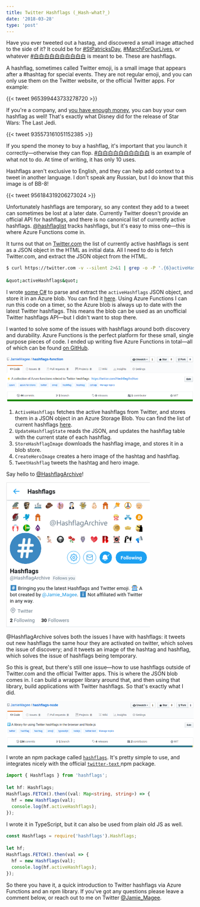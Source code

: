 ```yaml
---
title: Twitter Hashflags (_Hash-what?_)
date: '2018-03-28'
type: 'post'
---
```


Have you ever tweeted out a hastag, and discovered a small image attached to the side of it? It could be for [#StPatricksDay](https://twitter.com/HashflagArchive/status/972005822388514818), [#MarchForOurLives](https://twitter.com/HashflagArchive/status/972170656912723969), or whatever [#白白白白白白白白白白](https://twitter.com/HashflagArchive/status/960529700442566656) is meant to be. These are hashflags.

<!--more-->

A hashflag, sometimes called Twitter emoji, is a small image that appears after a #hashtag for special events. They are not regular emoji, and you can only use them on the Twitter website, or the official Twitter apps. For example:

{{< tweet 965399443733278720 >}}

If you're a company, and [you have enough money](http://www.adweek.com/digital/twitters-branded-emojis-come-million-dollar-commitment-169327/), you can buy your own hashflag as well! That's exactly what Disney did for the release of Star Wars: The Last Jedi.

{{< tweet 935573161051152385 >}}

If you spend the money to buy a hashflag, it's important that you launch it correctly—otherwise they can flop. [#白白白白白白白白白白](https://twitter.com/HashflagArchive/status/960529700442566656) is an example of what not to do. At time of writing, it has only 10 uses.

Hashflags aren't exclusive to English, and they can help add context to a tweet in another language. I don't speak any Russian, but I do know that this image is of BB-8!

{{< tweet 956184319206273024 >}}

Unfortunately hashflags are temporary, so any context they add to a tweet can sometimes be lost at a later date. Currently Twitter doesn't provide an official API for hashflags, and there is no canonical list of currently active hashflags. [@hashflaglist](https://twitter.com/hashflaglist) tracks hashflags, but it's easy to miss one—this is where Azure Functions come in.

It turns out that on [Twitter.com](https://twitter.com) the list of currently active hashflags is sent as a JSON object in the HTML as initial data. All I need to do is fetch Twitter.com, and extract the JSON object from the HTML.

```bash
$ curl https://twitter.com -v --silent 2>&1 | grep -o -P '.{6}activeHashflags.{6}'

&quot;activeHashflags&quot;
```

I wrote [some C#](https://github.com/JamieMagee/hashflags-function/blob/master/hashflags/ActiveHashflags.cs) to parse and extract the `activeHashflags` JSON object, and store it in an Azure blob. You can find it [here](https://hashflags.blob.core.windows.net/json/activeHashflags). Using Azure Functions I can run this code on a timer, so the Azure blob is always up to date with the latest Twitter hashflags. This means the blob can be used as an unofficial Twitter hashflags API—but I didn't want to stop there.

I wanted to solve some of the issues with hashflags around both discovery and durability. Azure Functions is the perfect platform for these small, single purpose pieces of code. I ended up writing five Azure Functions in total—all of which can be found [on GitHub](https://github.com/JamieMagee/hashflags-function).

[![Screenshot of hashflags-function GitHub page](/img/hashflags-function-github.png)](https://github.com/JamieMagee/hashflags-function)

1. `ActiveHashflags` fetches the active hashflags from Twitter, and stores them in a JSON object in an Azure Storage Blob. You can find the list of current hashflags [here](https://hashflags.blob.core.windows.net/json/activeHashflags).
2. `UpdateHashflagState` reads the JSON, and updates the hashflag table with the current state of each hashflag.
3. `StoreHashflagImage` downloads the hashflag image, and stores it in a blob store.
4. `CreateHeroImage` creates a hero image of the hashtag and hashflag.
5. `TweetHashflag` tweets the hashtag and hero image.

Say hello to [@HashflagArchive](https://twitter.com/HashflagArchive)!

[![Screenshot of HashflagArchive Twitter stream](/img/hashflag-archive.png)](https://twitter.com/HashflagArchive)

@HashflagArchive solves both the issues I have with hashflags: it tweets out new hashflags the same hour they are activated on twitter, which solves the issue of discovery; and it tweets an image of the hashtag and hashflag, which solves the issue of hashflags being temporary.

So this is great, but there's still one issue—how to use hashflags outside of Twitter.com and the official Twitter apps. This is where the JSON blob comes in. I can build a wrapper library around that, and then using that library, build applications with Twitter hashflags. So that's exactly what I did.

[![Screenshot of hashflags-node GitHub page](/img/hashflags-node-github.png)](https://github.com/JamieMagee/hashflags-node)

I wrote an npm package called [`hashflags`](https://www.npmjs.com/package/hashflags). It's pretty simple to use, and integrates nicely with the official [`twitter-text` ](https://www.npmjs.com/package/twitter-text) npm package.

```ts
import { Hashflags } from 'hashflags';

let hf: Hashflags;
Hashflags.FETCH().then((val: Map<string, string>) => {
  hf = new Hashflags(val);
  console.log(hf.activeHashflags);
});
```

I wrote it in TypeScript, but it can also be used from plain old JS as well.

```js
const Hashflags = require('hashflags').Hashflags;

let hf;
Hashflags.FETCH().then(val => {
  hf = new Hashflags(val);
  console.log(hf.activeHashflags);
});
```

So there you have it, a quick introduction to Twitter hashflags via Azure Functions and an npm library. If you've got any questions please leave a comment below, or reach out to me on Twitter [@Jamie_Magee](https://twitter.com/Jamie_Magee).
